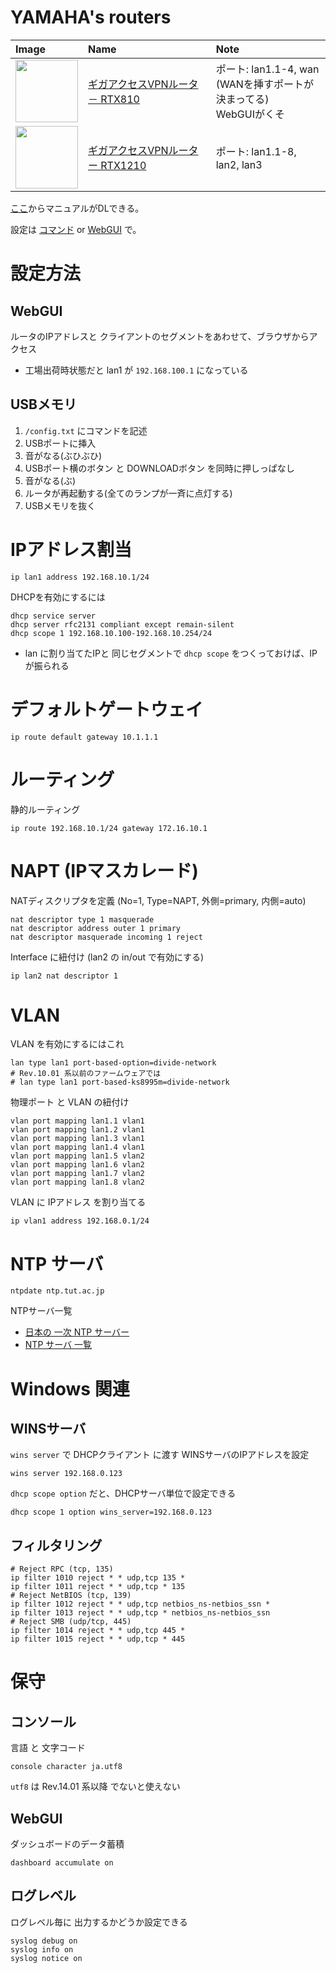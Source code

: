 # YAMAHA's routers

|Image|Name|Note|
|:---|:---|:---|
|<img src="https://network.yamaha.com/var/site/storage/images/_aliases/size_large/8/5/9/8/18958-5-jpn-JP/rtx810_main.jpg" height="100px">|[ギガアクセスVPNルータ－ RTX810](https://network.yamaha.com/products/routers/rtx810/index)|ポート: lan1.1-4, wan<br>(WANを挿すポートが決まってる)<br>WebGUIがくそ|
|<img src="https://network.yamaha.com/var/site/storage/images/_aliases/size_large/1/8/8/8/18881-4-jpn-JP/rtx1210_main.jpg" height="100px">|[ギガアクセスVPNルーター RTX1210](https://network.yamaha.com/products/routers/rtx1210/index)|ポート: lan1.1-8, lan2, lan3|

[ここ](http://www.rtpro.yamaha.co.jp/RT/manual.html)からマニュアルがDLできる。

設定は [コマンド](http://www.rtpro.yamaha.co.jp/RT/manual/rt-common/index.html) or [WebGUI](http://192.168.100.1) で。

# 設定方法

## WebGUI

ルータのIPアドレスと クライアントのセグメントをあわせて、ブラウザからアクセス
* 工場出荷時状態だと lan1 が `192.168.100.1` になっている

## USBメモリ

1. `/config.txt` にコマンドを記述
1. USBポートに挿入
1. 音がなる(ぶひぶひ)
1. USBポート横のボタン と DOWNLOADボタン を同時に押しっぱなし
1. 音がなる(ぶ)
1. ルータが再起動する(全てのランプが一斉に点灯する)
1. USBメモリを抜く

# IPアドレス割当

```
ip lan1 address 192.168.10.1/24
```

DHCPを有効にするには
```
dhcp service server
dhcp server rfc2131 compliant except remain-silent
dhcp scope 1 192.168.10.100-192.168.10.254/24
```
* lan に割り当てたIPと 同じセグメントで `dhcp scope` をつくっておけば、IPが振られる

# デフォルトゲートウェイ

```
ip route default gateway 10.1.1.1
```

# ルーティング

静的ルーティング
```
ip route 192.168.10.1/24 gateway 172.16.10.1
```

# NAPT (IPマスカレード)

NATディスクリプタを定義 (No=1, Type=NAPT, 外側=primary, 内側=auto)
```
nat descriptor type 1 masquerade
nat descriptor address outer 1 primary
nat descriptor masquerade incoming 1 reject
```

Interface に紐付け (lan2 の in/out で有効にする)
```
ip lan2 nat descriptor 1
```

# VLAN

VLAN を有効にするにはこれ
```
lan type lan1 port-based-option=divide-network
# Rev.10.01 系以前のファームウェアでは
# lan type lan1 port-based-ks8995m=divide-network
```

物理ポート と VLAN の紐付け
```
vlan port mapping lan1.1 vlan1
vlan port mapping lan1.2 vlan1
vlan port mapping lan1.3 vlan1
vlan port mapping lan1.4 vlan1
vlan port mapping lan1.5 vlan2
vlan port mapping lan1.6 vlan2
vlan port mapping lan1.7 vlan2
vlan port mapping lan1.8 vlan2
```

VLAN に IPアドレス を割り当てる
```
ip vlan1 address 192.168.0.1/24
```

# NTP サーバ

```
ntpdate ntp.tut.ac.jp
```

NTPサーバ一覧
* [日本の 一次 NTP サーバー](http://www.redout.net/data/ntp.html)
* [NTP サーバ 一覧](http://www.venus.dti.ne.jp/~yoshi-o/NTP/NTP-Table.html)

# Windows 関連

## WINSサーバ

`wins server` で DHCPクライアント に渡す WINSサーバのIPアドレスを設定

```
wins server 192.168.0.123
```

`dhcp scope option` だと、DHCPサーバ単位で設定できる

```
dhcp scope 1 option wins_server=192.168.0.123
```

## フィルタリング

```
# Reject RPC (tcp, 135)
ip filter 1010 reject * * udp,tcp 135 *
ip filter 1011 reject * * udp,tcp * 135
# Reject NetBIOS (tcp, 139)
ip filter 1012 reject * * udp,tcp netbios_ns-netbios_ssn *
ip filter 1013 reject * * udp,tcp * netbios_ns-netbios_ssn
# Reject SMB (udp/tcp, 445)
ip filter 1014 reject * * udp,tcp 445 *
ip filter 1015 reject * * udp,tcp * 445
```

# 保守

## コンソール

言語 と 文字コード
```
console character ja.utf8
```

`utf8` は Rev.14.01 系以降 でないと使えない

## WebGUI

ダッシュボードのデータ蓄積
```
dashboard accumulate on
```

## ログレベル

ログレベル毎に 出力するかどうか設定できる
```
syslog debug on
syslog info on
syslog notice on
```

